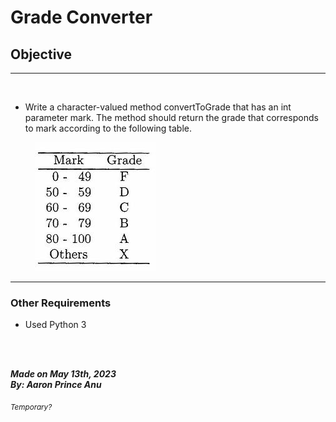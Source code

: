 # **Grade Converter**

## Objective
---
<br>

- Write a character-valued method convertToGrade that has an int parameter mark. The method should return the grade that corresponds to mark according to the following table.

&nbsp;&nbsp;&nbsp;&nbsp;&nbsp;&nbsp;&nbsp;&nbsp;&nbsp;&nbsp;![Table](Q8.jpg)



---
### **Other Requirements**

- Used Python 3

<br></br>

***Made on May 13th, 2023***\
***By: Aaron Prince Anu***


<sub>*Temporary?*</sub>